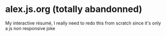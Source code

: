 # alex.js.org (totally abandonned)

My interactive résumé, I really need to redo this from scratch since it's only a js non responsive joke

